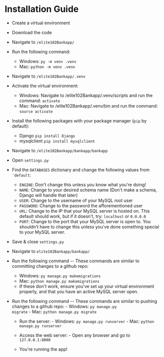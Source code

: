 # Installation Guide

  - Create a virtual environment
  - Download the code
  - Navigate to <code>/elite102Bankapp/</code>
  - Run the following command:
      - Windows: <code>py -m venv .venv</code>
      - Mac: <code>python -m venv .venv</code>
  
  - Navigate to <code>/elite102Bankapp/.venv</code>
  - Activate the virtual environment:
      - Windows: Navigate to /elite102Bankapp/.venv/scripts and run the command: <code>activate</code>
      - Mac: Navigate to /elite102Bankapp/.venv/bin and run the command: <code>source activate</code>
  - Install the following packages with your package manager (<code>pip</code> by default):
      - Django <code>pip install Django</code>
      - mysqlclient <code>pip install mysqlclient</code>
      
  - Navigate to <code>/elite102Bankapp/bankapp/bankapp</code>
  - Open <code>settings.py</code>
  - Find the <code>DATABASES</code> dictionary and change the following values from <code>'default</code>:
      - <code>ENGINE</code>: Don't change this unless you know what you're doing!
      - <code>NAME</code>: Change to your desired schema name (Don't make a schema, Django will handle that later)
      - <code>USER</code>: Change to the username of your MySQL root user
      - <code>PASSWORD</code>: Change to the password the afforementioned user
      - <code>URL</code>: Change to the IP that your MySQL server is hosted on. This default should work, but if it doesn't, try: <code>localhost</code> or <code>0.0.0.0</code>
      - <code>PORT</code>: Change to the port that your MySQL server is open to. You shouldn't have to change this unless you've done something special to your MySQL server.
  
  - Save & close <code>settings.py</code>
  - Navigate to <code>elite102Bankapp/bankapp/</code>
  - Run the following command -- These commands are similar to committing changes to a github repo:
      - Windows: <code>py manage.py makemigrations</code>
      - Mac: <code>python manage.py makemigrations</code>
      - If these don't work, ensure you've set up your virtual environment properly, and that you have an active MySQL server open.

  - Run the following command -- These commands are similar to pushing changes to a github repo:
			- Windows: <code>py manage.py migrate</code>
			- Mac: <code>python manage.py migrate</code>

	- Run the server:
			- Windows: <code>py manage.py runserver</code>
			- Mac: <code>python manage.py runserver</code>
	
	- Access the web server:
			- Open any browser and go to <code>127.0.0.1:8000</code>

	- You're running the app!
